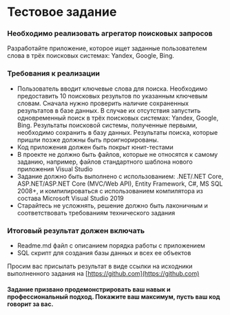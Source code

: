 # Тестовое задание
### Необходимо реализовать агрегатор поисковых запросов

Разработайте приложение, которое ищет заданные пользователем слова в трёх поисковых системах: Yandex, Google, Bing. 
### Требования к реализации
* Пользователь вводит ключевые слова для поиска.
Необходимо предоставить 10 поисковых результов по указанным ключевым словам.
Сначала нужно проверить наличие сохраненных результатов в базе данных.
В случае их отсутствия запустить одновременный поиск в трёх поисковых системах: Yandex, Google, Bing.
Результаты поисковой системы, полученные первыми, необходимо сохранить в базу данных. Результаты поиска, которые пришли позже должны быть проигнорированы.
* Код приложения должен быть покрыт юнит-тестами
* В проекте не должно быть файлов, которые не относятся к самому заданию, например, файлов стандартного шаблона нового приложения Visual Studio
*  Задание должно быть выполнено с использованием: .NET/.NET Core, ASP.NET/ASP.NET Core (MVC/Web API), Entity Framework, C#, MS SQL 2008+, и компилироваться с использованием компилятора из состава Microsoft Visual Studio 2019
* Старайтесь не усложнять, решение должно быть лаконичным и соответствовать требованиям технического задания

### Итоговый результат должен включать
* Readme.md файл с описанием порядка работы с приложением
* SQL скрипт для создания базы данных и всех ее объектов

Просим вас присылать результат в виде cсылки на исходники выполненного задания на ​[https://github.com​](https://github.com)

#### Задание призвано продемонстрировать ваш навык и профессиональный подход. Покажите ваш максимум, пусть ваш код говорит за вас.